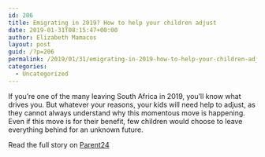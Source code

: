 ```yaml
---
id: 206
title: Emigrating in 2019? How to help your children adjust
date: 2019-01-31T08:15:47+00:00
author: Elizabeth Mamacos
layout: post
guid: /?p=206
permalink: /2019/01/31/emigrating-in-2019-how-to-help-your-children-adjust/
categories:
  - Uncategorized
---
```

If you’re one of the many leaving South Africa in 2019, you’ll know what drives you. But whatever your reasons, your kids will need help to adjust, as they cannot always understand why this momentous move is happening. Even if this move is for their benefit, few children would choose to leave everything behind for an unknown future.  

Read the full story on [Parent24](https://www.parent24.com/Family/Travel/immigrating-in-2019-how-to-help-your-children-adjust-20190117)